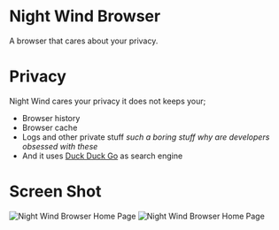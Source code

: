# Night Wind Browser
 A browser that cares about your privacy.

# Privacy
Night Wind cares your privacy
it does not keeps your;
  - Browser history
  - Browser cache
  - Logs and other private stuff *such a boring stuff why are developers obsessed with these*
  - And it uses [Duck Duck Go](https://duckduckgo.com/) as search engine

# Screen Shot

![Night Wind Browser Home Page](https://kazedevelopment.xyz/img/nightwindbrowserss1.png)
![Night Wind Browser Home Page](https://kazedevelopment.xyz/img/nightwindbrowserss2.png)
